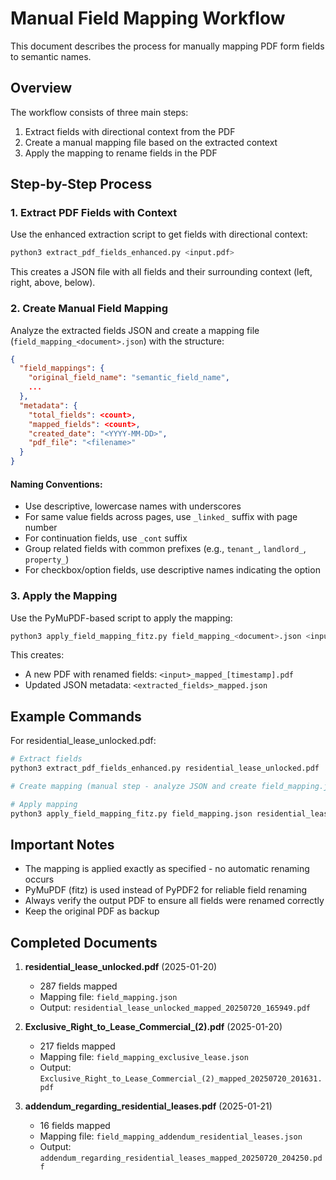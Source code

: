 # Manual Field Mapping Workflow

This document describes the process for manually mapping PDF form fields to semantic names.

## Overview

The workflow consists of three main steps:
1. Extract fields with directional context from the PDF
2. Create a manual mapping file based on the extracted context
3. Apply the mapping to rename fields in the PDF

## Step-by-Step Process

### 1. Extract PDF Fields with Context

Use the enhanced extraction script to get fields with directional context:

```bash
python3 extract_pdf_fields_enhanced.py <input.pdf>
```

This creates a JSON file with all fields and their surrounding context (left, right, above, below).

### 2. Create Manual Field Mapping

Analyze the extracted fields JSON and create a mapping file (`field_mapping_<document>.json`) with the structure:

```json
{
  "field_mappings": {
    "original_field_name": "semantic_field_name",
    ...
  },
  "metadata": {
    "total_fields": <count>,
    "mapped_fields": <count>,
    "created_date": "<YYYY-MM-DD>",
    "pdf_file": "<filename>"
  }
}
```

#### Naming Conventions:
- Use descriptive, lowercase names with underscores
- For same value fields across pages, use `_linked_` suffix with page number
- For continuation fields, use `_cont` suffix
- Group related fields with common prefixes (e.g., `tenant_`, `landlord_`, `property_`)
- For checkbox/option fields, use descriptive names indicating the option

### 3. Apply the Mapping

Use the PyMuPDF-based script to apply the mapping:

```bash
python3 apply_field_mapping_fitz.py field_mapping_<document>.json <input.pdf> <extracted_fields.json>
```

This creates:
- A new PDF with renamed fields: `<input>_mapped_[timestamp].pdf`
- Updated JSON metadata: `<extracted_fields>_mapped.json`

## Example Commands

For residential_lease_unlocked.pdf:
```bash
# Extract fields
python3 extract_pdf_fields_enhanced.py residential_lease_unlocked.pdf

# Create mapping (manual step - analyze JSON and create field_mapping.json)

# Apply mapping
python3 apply_field_mapping_fitz.py field_mapping.json residential_lease_unlocked.pdf residential_lease_unlocked_fields_enhanced.json
```

## Important Notes

- The mapping is applied exactly as specified - no automatic renaming occurs
- PyMuPDF (fitz) is used instead of PyPDF2 for reliable field renaming
- Always verify the output PDF to ensure all fields were renamed correctly
- Keep the original PDF as backup

## Completed Documents

1. **residential_lease_unlocked.pdf** (2025-01-20)
   - 287 fields mapped
   - Mapping file: `field_mapping.json`
   - Output: `residential_lease_unlocked_mapped_20250720_165949.pdf`

2. **Exclusive_Right_to_Lease_Commercial_(2).pdf** (2025-01-20)
   - 217 fields mapped
   - Mapping file: `field_mapping_exclusive_lease.json`
   - Output: `Exclusive_Right_to_Lease_Commercial_(2)_mapped_20250720_201631.pdf`

3. **addendum_regarding_residential_leases.pdf** (2025-01-21)
   - 16 fields mapped
   - Mapping file: `field_mapping_addendum_residential_leases.json`
   - Output: `addendum_regarding_residential_leases_mapped_20250720_204250.pdf`